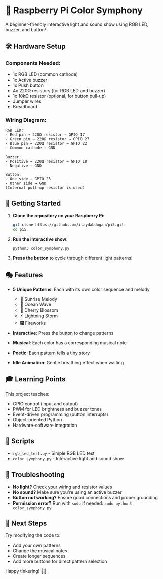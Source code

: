# 🎨 Raspberry Pi Color Symphony

A beginner-friendly interactive light and sound show using RGB LED, buzzer, and button!

## 🛠️ Hardware Setup

### Components Needed:
- 1x RGB LED (common cathode)
- 1x Active buzzer
- 1x Push button
- 4x 220Ω resistors (for RGB LED and buzzer)
- 1x 10kΩ resistor (optional, for button pull-up)
- Jumper wires
- Breadboard

### Wiring Diagram:
```
RGB LED:
- Red pin → 220Ω resistor → GPIO 17
- Green pin → 220Ω resistor → GPIO 27
- Blue pin → 220Ω resistor → GPIO 22
- Common cathode → GND

Buzzer:
- Positive → 220Ω resistor → GPIO 18
- Negative → GND

Button:
- One side → GPIO 23
- Other side → GND
(Internal pull-up resistor is used)
```

## 🚀 Getting Started

1. **Clone the repository on your Raspberry Pi:**
   ```bash
   git clone https://github.com/ilaydabdogan/pi5.git
   cd pi5
   ```

2. **Run the interactive show:**
   ```bash
   python3 color_symphony.py
   ```

3. **Press the button** to cycle through different light patterns!

## 🎭 Features

- **5 Unique Patterns**: Each with its own color sequence and melody
  - 🌅 Sunrise Melody
  - 🌊 Ocean Wave
  - 🌸 Cherry Blossom
  - ⚡ Lightning Storm
  - 🎆 Fireworks

- **Interactive**: Press the button to change patterns
- **Musical**: Each color has a corresponding musical note
- **Poetic**: Each pattern tells a tiny story
- **Idle Animation**: Gentle breathing effect when waiting

## 🎓 Learning Points

This project teaches:
- GPIO control (input and output)
- PWM for LED brightness and buzzer tones
- Event-driven programming (button interrupts)
- Object-oriented Python
- Hardware-software integration

## 📝 Scripts

- `rgb_led_test.py` - Simple RGB LED test
- `color_symphony.py` - Interactive light and sound show

## 🔧 Troubleshooting

- **No light?** Check your wiring and resistor values
- **No sound?** Make sure you're using an active buzzer
- **Button not working?** Ensure good connections and proper grounding
- **Permission error?** Run with `sudo` if needed: `sudo python3 color_symphony.py`

## 🌟 Next Steps

Try modifying the code to:
- Add your own patterns
- Change the musical notes
- Create longer sequences
- Add more buttons for direct pattern selection

Happy tinkering! 🤖✨